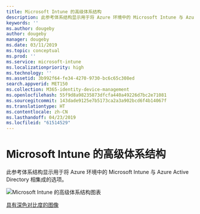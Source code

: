 ```yaml
---
title: Microsoft Intune 的高级体系结构
description: 此参考体系结构显示用于将 Azure 环境中的 Microsoft Intune 与 Azure Active Directory 相集成的选项。
keywords: ''
ms.author: dougeby
author: dougeby
manager: dougeby
ms.date: 03/11/2019
ms.topic: conceptual
ms.prod: ''
ms.service: microsoft-intune
ms.localizationpriority: high
ms.technology: ''
ms.assetid: 3b992f64-fe34-4270-9730-bc6c65c308ed
search.appverid: MET150
ms.collection: M365-identity-device-management
ms.openlocfilehash: 55f9d8a98235873dfcfa440a49226d7bc2e71081
ms.sourcegitcommit: 143dade9125e7b5173ca2a3a902bcd6f4b14067f
ms.translationtype: HT
ms.contentlocale: zh-CN
ms.lasthandoff: 04/23/2019
ms.locfileid: "61514529"
---
```

# <a name="high-level-architecture-for-microsoft-intune"></a>Microsoft Intune 的高级体系结构
此参考体系结构显示用于将 Azure 环境中的 Microsoft Intune 与 Azure Active Directory 相集成的选项。  

![Microsoft Intune 的高级体系结构图表](./media/intunearchitecture_wh.svg)

[具有深色对比度的图像](./media/intunearchitecture.svg)
